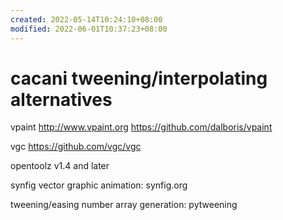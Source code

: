 ```yaml
---
created: 2022-05-14T10:24:10+08:00
modified: 2022-06-01T10:37:23+08:00
---
```


# cacani tweening/interpolating alternatives

vpaint
http://www.vpaint.org
https://github.com/dalboris/vpaint

vgc
https://github.com/vgc/vgc

opentoolz v1.4 and later

synfig vector graphic animation:
synfig.org

tweening/easing number array generation:
pytweening
